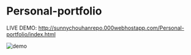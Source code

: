 # Personal-portfolio
LIVE DEMO: http://sunnychouhanrepo.000webhostapp.com/Personal-portfolio/index.html


![demo](https://github.com/snychn01/Personal-portfolio/blob/master/nanodeg/Screenshot_2018-09-24%20My%20web%20design%20Welcome.png)
